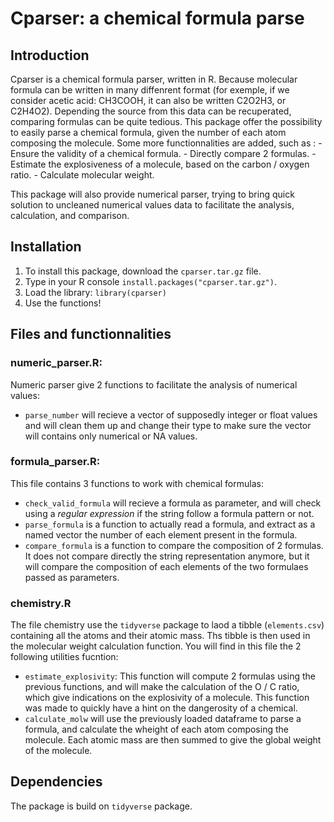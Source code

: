  # Cparser: a chemical formula parse

## Introduction
Cparser is a chemical formula parser, written in R. Because molecular formula can be written in many diffenrent format (for exemple, if we consider acetic acid: CH3COOH, it can also be written C2O2H3, or C2H4O2). Depending the source from this data can be recuperated, comparing formulas can be quite tedious. This package offer the possibility to easily parse a chemical formula, given the number of each atom composing the molecule. Some more functionnalities are added, such as :
    - Ensure the validity of a chemical formula.
    - Directly compare 2 formulas.
    - Estimate the explosiveness of a molecule, based on the carbon / oxygen ratio.
    - Calculate molecular weight.

This package will also provide numerical parser, trying to bring quick solution to uncleaned numerical values data to facilitate the analysis, calculation, and comparison.

## Installation
1) To install this package, download the `cparser.tar.gz` file.
2) Type in your R console `install.packages("cparser.tar.gz")`.
3) Load the library: `library(cparser)`
4) Use the functions!

## Files and functionnalities
### numeric_parser.R:
Numeric parser give 2 functions to facilitate the analysis of numerical values:
- `parse_number` will recieve a vector of supposedly integer or float values and will clean them up and change their type to make sure the vector will contains only numerical or NA values.


### formula_parser.R:
This file contains 3 functions to work with chemical formulas:
- `check_valid_formula` will recieve a formula as parameter, and will check using a *regular expression* if the string follow a formula pattern or not.
- `parse_formula` is a function to actually read a formula, and extract as a named vector the number of each element present in the formula.
- `compare_formula` is a function to compare the composition of 2 formulas. It does not compare directly the string representation anymore, but it will compare the composition of each elements of the two formulaes passed as parameters.

### chemistry.R
The file chemistry use the `tidyverse` package to laod a tibble (`elements.csv`) containing all the atoms and their atomic mass. Ths tibble is then used in the molecular weight calculation function. You will find in this file the 2 following utilities fucntion:
- `estimate_explosivity`: This function will compute 2 formulas using the previous functions, and will make the calculation of the O / C ratio, which give indications on the explosivity of a molecule. This function was made to quickly have a hint on the dangerosity of a chemical.
- `calculate_molw` will use the previously loaded dataframe to parse a formula, and calculate the wheight of each atom composing the molecule. Each atomic mass are then summed to give the global weight of the molecule.

## Dependencies
The package is build on `tidyverse` package.